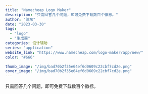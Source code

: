 ```yaml
---
title: "Namecheap Logo Maker"
description: "只需回答几个问题，即可免费下载数百个徽标。"
author: "瑞东"
date: "2023-03-30"
tags:
  - "logo"
  - "生成器"
categories: 设计辅助
series: "application"
website_link: "https://www.namecheap.com/logo-maker/app/new/"
color: "#666"

thumb_image: "/img/bad70b2f35e64ef6d0609c22cbf7cd2e.png"
cover_image: "/img/bad70b2f35e64ef6d0609c22cbf7cd2e.png"
---
```


只需回答几个问题，即可免费下载数百个徽标。